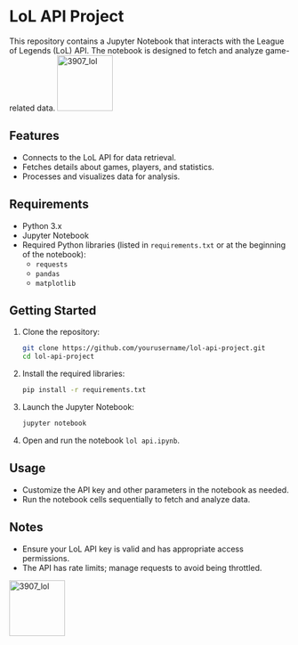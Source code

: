 # LoL API Project

This repository contains a Jupyter Notebook that interacts with the League of Legends (LoL) API. The notebook is designed to fetch and analyze game-related data.
<img src="https://github.com/user-attachments/assets/5c032f05-9f82-4aa5-ad00-d6d82103a1ba" alt="3907_lol" width="100">

## Features

- Connects to the LoL API for data retrieval.
- Fetches details about games, players, and statistics.
- Processes and visualizes data for analysis.

## Requirements

- Python 3.x
- Jupyter Notebook
- Required Python libraries (listed in `requirements.txt` or at the beginning of the notebook):
  - `requests`
  - `pandas`
  - `matplotlib`

## Getting Started

1. Clone the repository:
   ```bash
   git clone https://github.com/yourusername/lol-api-project.git
   cd lol-api-project
   ```

2. Install the required libraries:
   ```bash
   pip install -r requirements.txt
   ```

3. Launch the Jupyter Notebook:
   ```bash
   jupyter notebook
   ```

4. Open and run the notebook `lol api.ipynb`.

## Usage

- Customize the API key and other parameters in the notebook as needed.
- Run the notebook cells sequentially to fetch and analyze data.

## Notes

- Ensure your LoL API key is valid and has appropriate access permissions.
- The API has rate limits; manage requests to avoid being throttled.

<img src="https://github.com/user-attachments/assets/5c032f05-9f82-4aa5-ad00-d6d82103a1ba" alt="3907_lol" width="100">

